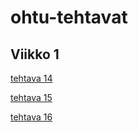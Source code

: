 # ohtu-tehtavat

## Viikko 1
  [tehtava 14](https://github.com/matiastamsi/ohtu-tehtavat/tree/main/viikko1/tehtava14)
  
  [tehtava 15](https://github.com/matiastamsi/ohtu-tehtavat/tree/main/viikko1/tehtava15)
  
  [tehtava 16](https://github.com/matiastamsi/ohtu-tehtavat/tree/main/viikko1/tehtava16)
